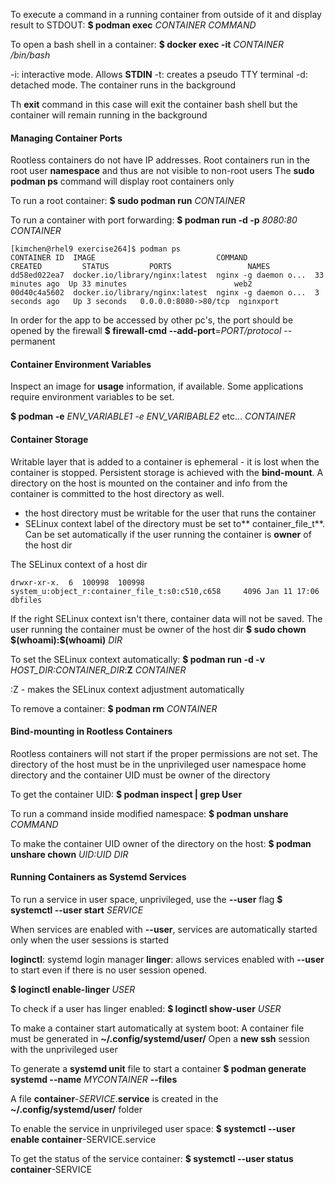
To execute a command in a running container from outside of it and display result to STDOUT:
**$ podman exec** *CONTAINER* *COMMAND*

To open a bash shell in a container:
**$ docker exec -it** *CONTAINER* */bin/bash*

-i: interactive mode. Allows **STDIN**
-t: creates a pseudo TTY terminal
-d: detached mode. The container runs in the background

Th **exit** command in this case will exit the container bash shell but the container will remain running in the background

#### Managing Container Ports

Rootless containers do not have IP addresses. 
Root containers run in the root user **namespace** and thus are not visible to non-root users
The **sudo podman ps** command will display root containers only

To run a root container:
**$ sudo podman run** *CONTAINER*

To run a container with port forwarding:
**$ podman run -d -p** *8080:80* *CONTAINER*

```
[kimchen@rhel9 exercise264]$ podman ps
CONTAINER ID  IMAGE                           COMMAND               CREATED         STATUS         PORTS                 NAMES
dd58ed022ea7  docker.io/library/nginx:latest  nginx -g daemon o...  33 minutes ago  Up 33 minutes                        web2
00d40c4a5602  docker.io/library/nginx:latest  nginx -g daemon o...  3 seconds ago   Up 3 seconds   0.0.0.0:8080->80/tcp  nginxport
```

In order for the app to be accessed by other pc's, the port should be opened by the firewall
**$ firewall-cmd --add-port**=*PORT/protocol* --permanent

#### Container Environment Variables

Inspect an image for **usage** information, if available. Some applications require environment variables to be set.

**$ podman -e** *ENV_VARIABLE1 -e ENV_VARIBABLE2* etc... *CONTAINER*

#### Container Storage

Writable layer that is added to a container is ephemeral - it is lost when the container is stopped. Persistent storage is achieved with the **bind-mount**. A directory on the host is mounted on the container and info from the container is committed to the host directory as well.

* the host directory must be writable for the user that runs the container
* SELinux context label of the directory must be set to** container_file_t**. Can be set automatically if the user running the container is **owner** of the host dir

The SELinux context of а host dir
```
drwxr-xr-x.  6  100998  100998 system_u:object_r:container_file_t:s0:c510,c658     4096 Jan 11 17:06 dbfiles
```

If the right SELinux context isn't there, container data will not be saved.
The user running the container must be owner of the host dir
**$ sudo chown $(whoami):\$(whoami)** *DIR*

To set the SELinux context automatically:
**$ podman run -d -v** *HOST_DIR:CONTAINER_DIR*:**Z** *CONTAINER*

:Z - makes the SELinux context adjustment automatically

To remove a container:
**$ podman rm** *CONTAINER*

#### Bind-mounting in Rootless Containers

Rootless containers will not start if the proper permissions are not set. The directory of the host must be in the unprivileged user namespace home directory and the container UID must be owner of the directory

To get the container UID:
**$ podman inspect | grep User**

To run a command inside modified namespace:
**$ podman unshare** *COMMAND*

To make the container UID owner of the directory on the host:
**$ podman unshare chown** *UID:UID* *DIR*

#### Running Containers as Systemd Services

To run a service in user space, unprivileged, use the **--user** flag
**$ systemctl --user start** *SERVICE*

When services are enabled with **--user**, services are automatically started only when the user sessions is started

**loginctl**: systemd login manager
**linger**: allows services enabled with **--user** to start even if there is no user session opened.

**$ loginctl enable-linger** *USER*

To check if a user has linger enabled:
**$ loginctl show-user** *USER*

To make a container start automatically at system boot:
A container file must be generated in **~/.config/systemd/user/**
Open a **new ssh** session with the unprivileged user

To generate a **systemd unit** file to start a container
**$ podman generate systemd --name** *MYCONTAINER* **--files**

A file **container**-*SERVICE*.**service** is created in the **~/.config/systemd/user/** folder

To enable the service in unprivileged user space:
**$ systemctl --user enable container**-SERVICE.service 

To get the status of the service container:
**$ systemctl --user status container**-SERVICE